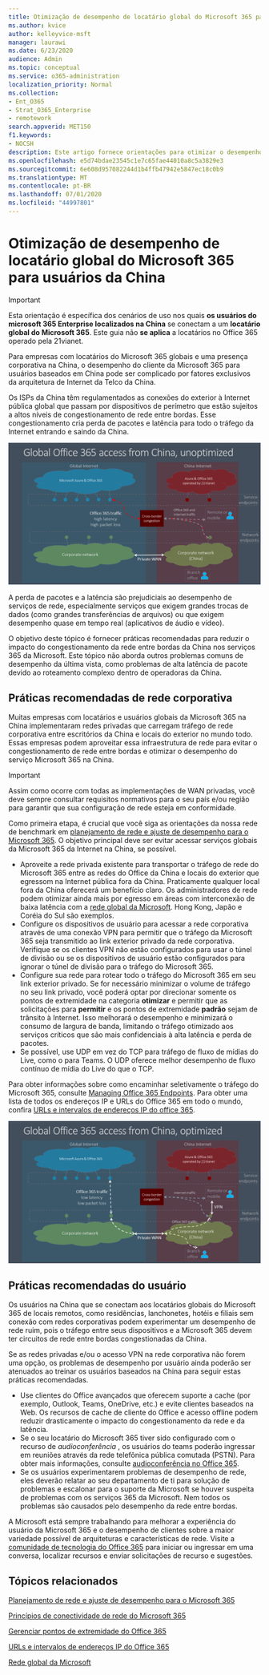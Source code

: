 ```yaml
---
title: Otimização de desempenho de locatário global do Microsoft 365 para usuários da China
ms.author: kvice
author: kelleyvice-msft
manager: laurawi
ms.date: 6/23/2020
audience: Admin
ms.topic: conceptual
ms.service: o365-administration
localization_priority: Normal
ms.collection:
- Ent_O365
- Strat_O365_Enterprise
- remotework
search.appverid: MET150
f1.keywords:
- NOCSH
description: Este artigo fornece orientações para otimizar o desempenho da rede para usuários da China de locatários do Microsoft 365 global.
ms.openlocfilehash: e5d74bdae23545c1e7c65fae44010a8c5a3829e3
ms.sourcegitcommit: 6e608d957082244d1b4ffb47942e5847ec18c0b9
ms.translationtype: MT
ms.contentlocale: pt-BR
ms.lasthandoff: 07/01/2020
ms.locfileid: "44997801"
---
```

# <a name="microsoft-365-global-tenant-performance-optimization-for-china-users"></a>Otimização de desempenho de locatário global do Microsoft 365 para usuários da China

>[!IMPORTANT]
>Esta orientação é específica dos cenários de uso nos quais **os usuários do microsoft 365 Enterprise localizados na China** se conectam a um **locatário global do Microsoft 365**. Este guia não **se aplica** a locatários no Office 365 operado pela 21vianet.

Para empresas com locatários do Microsoft 365 globais e uma presença corporativa na China, o desempenho do cliente da Microsoft 365 para usuários baseados em China pode ser complicado por fatores exclusivos da arquitetura de Internet da Telco da China.

Os ISPs da China têm regulamentados as conexões do exterior à Internet pública global que passam por dispositivos de perímetro que estão sujeitos a altos níveis de congestionamento de rede entre bordas. Esse congestionamento cria perda de pacotes e latência para todo o tráfego da Internet entrando e saindo da China.

![Tráfego Microsoft 365-não otimizado](media/O365-networking/China-O365-unoptimized.png)

A perda de pacotes e a latência são prejudiciais ao desempenho de serviços de rede, especialmente serviços que exigem grandes trocas de dados (como grandes transferências de arquivos) ou que exigem desempenho quase em tempo real (aplicativos de áudio e vídeo).

O objetivo deste tópico é fornecer práticas recomendadas para reduzir o impacto do congestionamento da rede entre bordas da China nos serviços 365 da Microsoft. Este tópico não aborda outros problemas comuns de desempenho da última vista, como problemas de alta latência de pacote devido ao roteamento complexo dentro de operadoras da China.

## <a name="corporate-network-best-practices"></a>Práticas recomendadas de rede corporativa

Muitas empresas com locatários e usuários globais da Microsoft 365 na China implementaram redes privadas que carregam tráfego de rede corporativa entre escritórios da China e locais do exterior no mundo todo. Essas empresas podem aproveitar essa infraestrutura de rede para evitar o congestionamento de rede entre bordas e otimizar o desempenho do serviço Microsoft 365 na China.

>[!IMPORTANT]
>Assim como ocorre com todas as implementações de WAN privadas, você deve sempre consultar requisitos normativos para o seu país e/ou região para garantir que sua configuração de rede esteja em conformidade.

Como primeira etapa, é crucial que você siga as orientações da nossa rede de benchmark em [planejamento de rede e ajuste de desempenho para o Microsoft 365](https://aka.ms/tune). O objetivo principal deve ser evitar acessar serviços globais da Microsoft 365 da Internet na China, se possível.

- Aproveite a rede privada existente para transportar o tráfego de rede do Microsoft 365 entre as redes do Office da China e locais do exterior que egressom na Internet pública fora da China. Praticamente qualquer local fora da China oferecerá um benefício claro. Os administradores de rede podem otimizar ainda mais por egresso em áreas com interconexão de baixa latência com a [rede global da Microsoft](https://docs.microsoft.com/azure/networking/microsoft-global-network). Hong Kong, Japão e Coréia do Sul são exemplos.
- Configure os dispositivos de usuário para acessar a rede corporativa através de uma conexão VPN para permitir que o tráfego da Microsoft 365 seja transmitido ao link exterior privado da rede corporativa. Verifique se os clientes VPN não estão configurados para usar o túnel de divisão ou se os dispositivos de usuário estão configurados para ignorar o túnel de divisão para o tráfego do Microsoft 365.
- Configure sua rede para rotear todo o tráfego do Microsoft 365 em seu link exterior privado. Se for necessário minimizar o volume de tráfego no seu link privado, você poderá optar por direcionar somente os pontos de extremidade na categoria **otimizar** e permitir que as solicitações para **permitir** e os pontos de extremidade **padrão** sejam de trânsito à Internet. Isso melhorará o desempenho e minimizará o consumo de largura de banda, limitando o tráfego otimizado aos serviços críticos que são mais confidenciais à alta latência e perda de pacotes.
- Se possível, use UDP em vez do TCP para tráfego de fluxo de mídias do Live, como o para Teams. O UDP oferece melhor desempenho de fluxo contínuo de mídia do Live do que o TCP.

Para obter informações sobre como encaminhar seletivamente o tráfego do Microsoft 365, consulte [Managing Office 365 Endpoints](managing-office-365-endpoints.md). Para obter uma lista de todos os endereços IP e URLs do Office 365 em todo o mundo, confira [URLs e intervalos de endereços IP do office 365](urls-and-ip-address-ranges.md).

![Microsoft 365 com otimização de tráfego](media/O365-networking/China-O365-optimized.png)

## <a name="user-best-practices"></a>Práticas recomendadas do usuário

Os usuários na China que se conectam aos locatários globais do Microsoft 365 de locais remotos, como residências, lanchonetes, hotéis e filiais sem conexão com redes corporativas podem experimentar um desempenho de rede ruim, pois o tráfego entre seus dispositivos e a Microsoft 365 devem ter circuitos de rede entre bordas congestionadas da China.

Se as redes privadas e/ou o acesso VPN na rede corporativa não forem uma opção, os problemas de desempenho por usuário ainda poderão ser atenuados ao treinar os usuários baseados na China para seguir estas práticas recomendadas.

- Use clientes do Office avançados que oferecem suporte a cache (por exemplo, Outlook, Teams, OneDrive, etc.) e evite clientes baseados na Web. Os recursos de cache de cliente do Office e acesso offline podem reduzir drasticamente o impacto do congestionamento da rede e da latência.
- Se o seu locatário do Microsoft 365 tiver sido configurado com o recurso de _audioconferência_ , os usuários do teams poderão ingressar em reuniões através da rede telefônica pública comutada (PSTN). Para obter mais informações, consulte [audioconferência no Office 365](https://docs.microsoft.com/microsoftteams/audio-conferencing-in-office-365).
- Se os usuários experimentarem problemas de desempenho de rede, eles deverão relatar ao seu departamento de ti para solução de problemas e escalonar para o suporte da Microsoft se houver suspeita de problemas com os serviços 365 da Microsoft. Nem todos os problemas são causados pelo desempenho da rede entre bordas.

A Microsoft está sempre trabalhando para melhorar a experiência do usuário da Microsoft 365 e o desempenho de clientes sobre a maior variedade possível de arquiteturas e características de rede. Visite a [comunidade de tecnologia do Office 365](https://techcommunity.microsoft.com/t5/office-365/bd-p/Office365General) para iniciar ou ingressar em uma conversa, localizar recursos e enviar solicitações de recurso e sugestões.

## <a name="related-topics"></a>Tópicos relacionados

[Planejamento de rede e ajuste de desempenho para o Microsoft 365](https://aka.ms/tune)

[Princípios de conectividade de rede do Microsoft 365](office-365-network-connectivity-principles.md)

[Gerenciar pontos de extremidade do Office 365](managing-office-365-endpoints.md)

[URLs e intervalos de endereços IP do Office 365](urls-and-ip-address-ranges.md)

[Rede global da Microsoft](https://docs.microsoft.com/azure/networking/microsoft-global-network)
